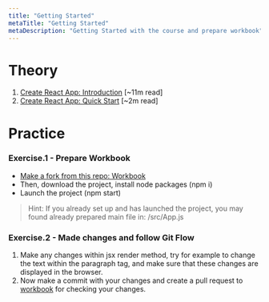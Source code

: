 ```yaml
---
title: "Getting Started"
metaTitle: "Getting Started"
metaDescription: "Getting Started with the course and prepare workbook"
---
```


# Theory
1. [Create React App: Introduction](https://blog.logrocket.com/getting-started-with-create-react-app-d93147444a27/) [~11m read] 
1. [Create React App: Quick Start](https://create-react-app.dev/docs/getting-started#creating-an-app) [~2m read] 

# Practice

### Exercise.1 - Prepare Workbook
 
- [Make a fork from this repo: Workbook](https://github.com/Mentorioum/reactjs-web-app-workbook)
- Then, download the project, install node packages (npm i)
- Launch the project (npm start)

>Hint: If you already set up and has launched the project,
>you may found already prepared main file in: /src/App.js  


### Exercise.2 - Made changes and follow Git Flow

1. Make any changes within jsx render method, try for example to change
the text within the paragraph tag, and make sure that these changes are displayed in the browser.
1. Now make a commit with your changes and create a pull request to [workbook](https://github.com/Mentorioum/reactjs-web-app-workbook)
 for checking your changes.
